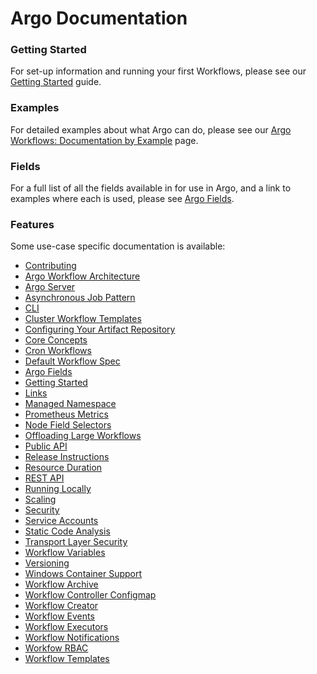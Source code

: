 # Argo Documentation

### Getting Started

For set-up information and running your first Workflows, please see our [Getting Started](getting-started.md) guide.

### Examples

For detailed examples about what Argo can do, please see our [Argo Workflows: Documentation by Example](../examples/README.md) page.

### Fields

For a full list of all the fields available in for use in Argo, and a link to examples where each is used, please see [Argo Fields](fields.md).

### Features
Some use-case specific documentation is available:

* [Contributing](CONTRIBUTING.md)
* [Argo Workflow Architecture](architecture.md)
* [Argo Server](argo-server.md)
* [Asynchronous Job Pattern](async-pattern.md)
* [CLI](cli.md)
* [Cluster Workflow Templates](cluster-workflow-templates.md)
* [Configuring Your Artifact Repository](configure-artifact-repository.md)
* [Core Concepts](core-concepts.md)
* [Cron Workflows](cron-workflows.md)
* [Default Workflow Spec](default-workflow-specs.md)
* [Argo Fields](fields.md)
* [Getting Started](getting-started.md)
* [Links](links.md)
* [Managed Namespace](managed-namespace.md)
* [Prometheus Metrics](metrics.md)
* [Node Field Selectors](node-field-selector.md)
* [Offloading Large Workflows](offloading-large-workflows.md)
* [Public API](public-api.md)
* [Release Instructions](releasing.md)
* [Resource Duration](resource-duration.md)
* [REST API](rest-api.md)
* [Running Locally](running-locally.md)
* [Scaling](scaling.md)
* [Security](security.md)
* [Service Accounts](service-accounts.md)
* [Static Code Analysis](static-code-analysis.md)
* [Transport Layer Security](tls.md)
* [Workflow Variables](variables.md)
* [Versioning](versioning.md)
* [Windows Container Support](windows.md)
* [Workflow Archive](workflow-archive.md)
* [Workflow Controller Configmap](workflow-controller-configmap.md)
* [Workflow Creator](workflow-creator.md)
* [Workflow Events](workflow-events.md)
* [Workflow Executors](workflow-executors.md)
* [Workflow Notifications](workflow-notifications.md)
* [Workfow RBAC](workflow-rbac.md)
* [Workflow Templates](workflow-templates.md)
